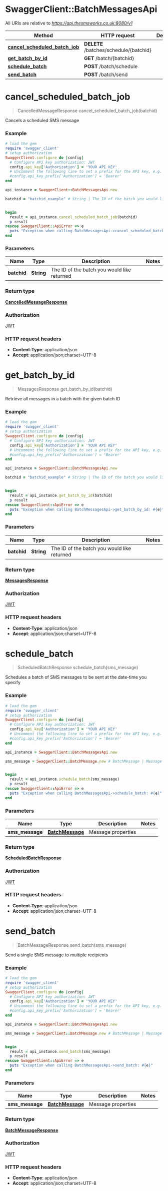 # SwaggerClient::BatchMessagesApi

All URIs are relative to *https://api.thesmsworks.co.uk:8080/v1*

Method | HTTP request | Description
------------- | ------------- | -------------
[**cancel_scheduled_batch_job**](BatchMessagesApi.md#cancel_scheduled_batch_job) | **DELETE** /batches/schedule/{batchid} | 
[**get_batch_by_id**](BatchMessagesApi.md#get_batch_by_id) | **GET** /batch/{batchid} | 
[**schedule_batch**](BatchMessagesApi.md#schedule_batch) | **POST** /batch/schedule | 
[**send_batch**](BatchMessagesApi.md#send_batch) | **POST** /batch/send | 


# **cancel_scheduled_batch_job**
> CancelledMessageResponse cancel_scheduled_batch_job(batchid)



Cancels a scheduled SMS message

### Example
```ruby
# load the gem
require 'swagger_client'
# setup authorization
SwaggerClient.configure do |config|
  # Configure API key authorization: JWT
  config.api_key['Authorization'] = 'YOUR API KEY'
  # Uncomment the following line to set a prefix for the API key, e.g. 'Bearer' (defaults to nil)
  #config.api_key_prefix['Authorization'] = 'Bearer'
end

api_instance = SwaggerClient::BatchMessagesApi.new

batchid = "batchid_example" # String | The ID of the batch you would like returned


begin
  result = api_instance.cancel_scheduled_batch_job(batchid)
  p result
rescue SwaggerClient::ApiError => e
  puts "Exception when calling BatchMessagesApi->cancel_scheduled_batch_job: #{e}"
end
```

### Parameters

Name | Type | Description  | Notes
------------- | ------------- | ------------- | -------------
 **batchid** | **String**| The ID of the batch you would like returned | 

### Return type

[**CancelledMessageResponse**](CancelledMessageResponse.md)

### Authorization

[JWT](../README.md#JWT)

### HTTP request headers

 - **Content-Type**: application/json
 - **Accept**: application/json;charset=UTF-8



# **get_batch_by_id**
> MessagesResponse get_batch_by_id(batchid)



Retrieve all messages in a batch with the given batch ID

### Example
```ruby
# load the gem
require 'swagger_client'
# setup authorization
SwaggerClient.configure do |config|
  # Configure API key authorization: JWT
  config.api_key['Authorization'] = 'YOUR API KEY'
  # Uncomment the following line to set a prefix for the API key, e.g. 'Bearer' (defaults to nil)
  #config.api_key_prefix['Authorization'] = 'Bearer'
end

api_instance = SwaggerClient::BatchMessagesApi.new

batchid = "batchid_example" # String | The ID of the batch you would like returned


begin
  result = api_instance.get_batch_by_id(batchid)
  p result
rescue SwaggerClient::ApiError => e
  puts "Exception when calling BatchMessagesApi->get_batch_by_id: #{e}"
end
```

### Parameters

Name | Type | Description  | Notes
------------- | ------------- | ------------- | -------------
 **batchid** | **String**| The ID of the batch you would like returned | 

### Return type

[**MessagesResponse**](MessagesResponse.md)

### Authorization

[JWT](../README.md#JWT)

### HTTP request headers

 - **Content-Type**: application/json
 - **Accept**: application/json;charset=UTF-8



# **schedule_batch**
> ScheduledBatchResponse schedule_batch(sms_message)



Schedules a batch of SMS messages to be sent at the date-time you specify

### Example
```ruby
# load the gem
require 'swagger_client'
# setup authorization
SwaggerClient.configure do |config|
  # Configure API key authorization: JWT
  config.api_key['Authorization'] = 'YOUR API KEY'
  # Uncomment the following line to set a prefix for the API key, e.g. 'Bearer' (defaults to nil)
  #config.api_key_prefix['Authorization'] = 'Bearer'
end

api_instance = SwaggerClient::BatchMessagesApi.new

sms_message = SwaggerClient::BatchMessage.new # BatchMessage | Message properties


begin
  result = api_instance.schedule_batch(sms_message)
  p result
rescue SwaggerClient::ApiError => e
  puts "Exception when calling BatchMessagesApi->schedule_batch: #{e}"
end
```

### Parameters

Name | Type | Description  | Notes
------------- | ------------- | ------------- | -------------
 **sms_message** | [**BatchMessage**](BatchMessage.md)| Message properties | 

### Return type

[**ScheduledBatchResponse**](ScheduledBatchResponse.md)

### Authorization

[JWT](../README.md#JWT)

### HTTP request headers

 - **Content-Type**: application/json
 - **Accept**: application/json;charset=UTF-8



# **send_batch**
> BatchMessageResponse send_batch(sms_message)



Send a single SMS message to multiple recipients

### Example
```ruby
# load the gem
require 'swagger_client'
# setup authorization
SwaggerClient.configure do |config|
  # Configure API key authorization: JWT
  config.api_key['Authorization'] = 'YOUR API KEY'
  # Uncomment the following line to set a prefix for the API key, e.g. 'Bearer' (defaults to nil)
  #config.api_key_prefix['Authorization'] = 'Bearer'
end

api_instance = SwaggerClient::BatchMessagesApi.new

sms_message = SwaggerClient::BatchMessage.new # BatchMessage | Message properties


begin
  result = api_instance.send_batch(sms_message)
  p result
rescue SwaggerClient::ApiError => e
  puts "Exception when calling BatchMessagesApi->send_batch: #{e}"
end
```

### Parameters

Name | Type | Description  | Notes
------------- | ------------- | ------------- | -------------
 **sms_message** | [**BatchMessage**](BatchMessage.md)| Message properties | 

### Return type

[**BatchMessageResponse**](BatchMessageResponse.md)

### Authorization

[JWT](../README.md#JWT)

### HTTP request headers

 - **Content-Type**: application/json
 - **Accept**: application/json;charset=UTF-8



